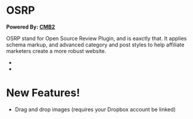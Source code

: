 # OSRP

**Powered By: [CMB2](https://github.com/CMB2/CMB2)**

OSRP stand for Open Source Review Plugin, and is eaxctly that. It applies schema markup, and advanced category and post styles to help affiliate marketers create a more robust website. 

  -
  -

# New Features!

  - Drag and drop images (requires your Dropbox account be linked)

